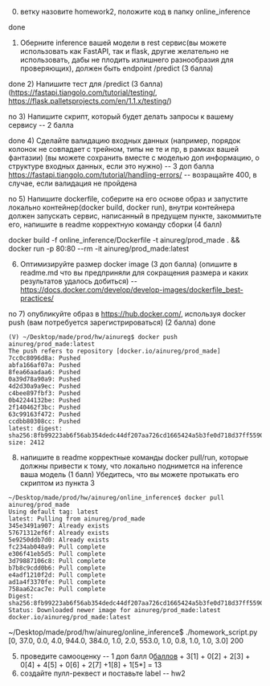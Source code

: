  
0) ветку назовите homework2, положите код в папку online_inference

done

1) Оберните inference вашей модели в rest сервис(вы можете использовать как FastAPI, так и flask, другие желательно не использовать, дабы не плодить излишнего разнообразия для проверяющих), должен быть endpoint /predict (3 балла)

done
2) Напишите тест для /predict  (3 балла) (https://fastapi.tiangolo.com/tutorial/testing/, https://flask.palletsprojects.com/en/1.1.x/testing/)

 no
3) Напишите скрипт, который будет делать запросы к вашему сервису -- 2 балла

done
4) Сделайте валидацию входных данных (например, порядок колонок не совпадает с трейном, типы не те и пр, в рамках вашей фантазии)  (вы можете сохранить вместе с моделью доп информацию, о структуре входных данных, если это нужно) -- 3 доп балла
https://fastapi.tiangolo.com/tutorial/handling-errors/ -- возращайте 400, в случае, если валидация не пройдена

no
5) Напишите dockerfile, соберите на его основе образ и запустите локально контейнер(docker build, docker run), внутри контейнера должен запускать сервис, написанный в предущем пункте, закоммитьте его, напишите в readme корректную команду сборки (4 балл)

docker build -f online_inference/Dockerfile  -t ainureg/prod_made . &&  docker run -p 80:80  --rm -it ainureg/prod_made:latest

6) Оптимизируйте размер docker image (3 доп балла) (опишите в readme.md что вы предприняли для сокращения размера и каких результатов удалось добиться)  -- https://docs.docker.com/develop/develop-images/dockerfile_best-practices/

no
7) опубликуйте образ в https://hub.docker.com/, используя docker push (вам потребуется зарегистрироваться) (2 балла)
done
```
(V) ~/Desktop/made/prod/hw/ainureg$ docker push ainureg/prod_made:latest
The push refers to repository [docker.io/ainureg/prod_made]
7cc0c8096d8a: Pushed 
abfa166af07a: Pushed 
8fea66aadaa6: Pushed 
0a39d78a90a9: Pushed 
4d2d30a9a9ec: Pushed 
c4bee897fbf3: Pushed 
0b42244132be: Pushed 
2f140462f3bc: Pushed 
63c99163f472: Pushed 
ccdbb80308cc: Pushed 
latest: digest: sha256:8fb99223ab6f56ab354dedc44df207aa726cd1665424a5b3fe0d718d37ff5590 size: 2412
```

8) напишите в readme корректные команды docker pull/run, которые должны привести к тому, что локально поднимется на inference ваша модель (1 балл)
Убедитесь, что вы можете протыкать его скриптом из пункта 3
```
~/Desktop/made/prod/hw/ainureg/online_inference$ docker pull ainureg/prod_made
Using default tag: latest
latest: Pulling from ainureg/prod_made
345e3491a907: Already exists 
57671312ef6f: Already exists 
5e9250ddb7d0: Already exists 
fc234ab040a9: Pull complete 
e306f41eb5d5: Pull complete 
3d79887106c8: Pull complete 
b7b8c9cdd0b6: Pull complete 
e4adf1210f2d: Pull complete 
ad1a4f3370fe: Pull complete 
758aa62cac7e: Pull complete 
Digest: sha256:8fb99223ab6f56ab354dedc44df207aa726cd1665424a5b3fe0d718d37ff5590
Status: Downloaded newer image for ainureg/prod_made:latest
docker.io/ainureg/prod_made:latest
```

~/Desktop/made/prod/hw/ainureg/online_inference$ ./homework_script.py 
[0, 37.0, 0.0, 4.0, 944.0, 384.0, 1.0, 2.0, 553.0, 1.0, 0.8, 1.0, 1.0, 3.0]
200

5) проведите самооценку -- 1 доп балл
   0[баллов](0[задание] ) + 3[1] + 0[2] + 2[3] + 0[4] + 4[5] + 0[6] + 2[7] +1[8] + 1[5*] = 13 
6) создайте пулл-реквест и поставьте label -- hw2 
